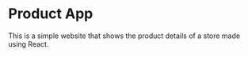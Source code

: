 # Product App

This is a simple website that shows the product details of a store made using React.


